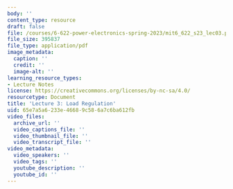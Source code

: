 ```yaml
---
body: ''
content_type: resource
draft: false
file: /courses/6-622-power-electronics-spring-2023/mit6_622_s23_lec03.pdf
file_size: 395837
file_type: application/pdf
image_metadata:
  caption: ''
  credit: ''
  image-alt: ''
learning_resource_types:
- Lecture Notes
license: https://creativecommons.org/licenses/by-nc-sa/4.0/
resourcetype: Document
title: 'Lecture 3: Load Regulation'
uid: 65e7a5a6-233e-4668-9c58-6a7c6ba612fb
video_files:
  archive_url: ''
  video_captions_file: ''
  video_thumbnail_file: ''
  video_transcript_file: ''
video_metadata:
  video_speakers: ''
  video_tags: ''
  youtube_description: ''
  youtube_id: ''
---
```


